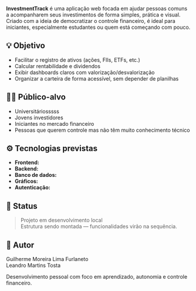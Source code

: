 **InvestmentTrack** é uma aplicação web focada em ajudar pessoas comuns a acompanharem seus investimentos de forma simples, prática e visual. Criado com a ideia de democratizar o controle financeiro, é ideal para iniciantes, especialmente estudantes ou quem está começando com pouco.

## :bulb: Objetivo

- Facilitar o registro de ativos (ações, FIIs, ETFs, etc.)
- Calcular rentabilidade e dividendos
- Exibir dashboards claros com valorização/desvalorização
- Organizar a carteira de forma acessível, sem depender de planilhas

## :man_student: Público-alvo

- Universitáriosssss
- Jovens investidores
- Iniciantes no mercado financeiro
- Pessoas que querem controle mas não têm muito conhecimento técnico

## :gear: Tecnologias previstas

- **Frontend:**
- **Backend:**
- **Banco de dados:**
- **Gráficos:**
- **Autenticação:**

## :construction: Status

> Projeto em desenvolvimento local  
> Estrutura sendo montada — funcionalidades virão na sequência.

## :bust_in_silhouette: Autor

Guilherme Moreira Lima Furlaneto  
Leandro Martins Tosta

Desenvolvimento pessoal com foco em aprendizado, autonomia e controle financeiro.
